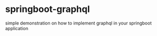 # springboot-graphql
simple demonstration on how to implement graphql in your springboot application
